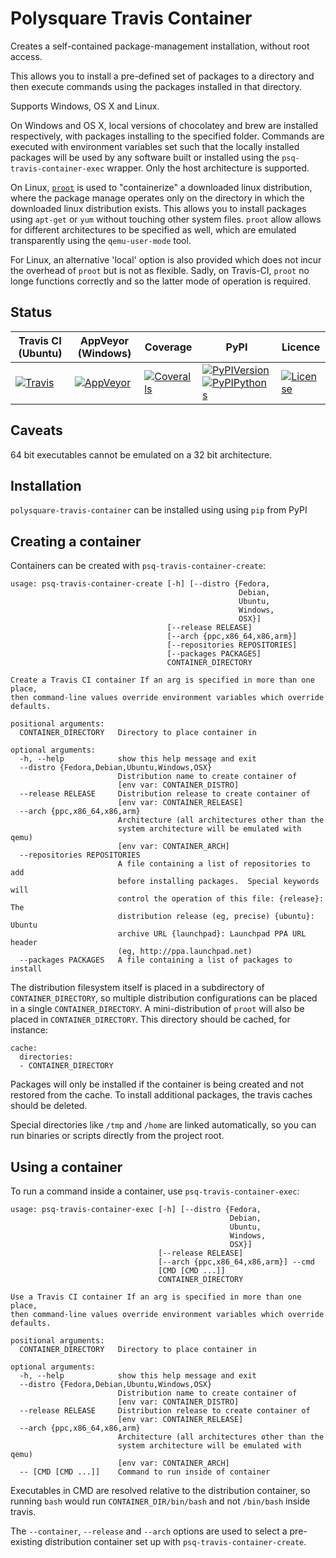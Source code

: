 Polysquare Travis Container
===========================

Creates a self-contained package-management installation, without root access.

This allows you to install a pre-defined set of packages to a directory and
then execute commands using the packages installed in that directory.

Supports Windows, OS X and Linux.

On Windows and OS X, local versions of chocolatey and brew are installed
respectively, with packages installing to the specified folder. Commands
are executed with environment variables set such that the locally
installed packages will be used by any software built or installed
using the `psq-travis-container-exec` wrapper. Only the host architecture
is supported.

On Linux, [`proot`](http://proot.me) is used to "containerize" a downloaded
linux distribution, where the package manage operates only on the directory
in which the downloaded linux distribution exists. This allows you to
install packages using `apt-get` or `yum` without touching other
system files. `proot` allow allows for different architectures to be
specified as well, which are emulated transparently using the
`qemu-user-mode` tool.

For Linux, an alternative 'local' option is also provided which does not
incur the overhead of `proot` but is not as flexible. Sadly, on Travis-CI,
`proot` no longe functions correctly and so the latter mode of operation
is required.

Status
------

| Travis CI (Ubuntu) | AppVeyor (Windows) | Coverage | PyPI | Licence |
|--------------------|--------------------|----------|------|---------|
|[![Travis](https://img.shields.io/travis/polysquare/polysquare-travis-container.svg)](http://travis-ci.org/polysquare/polysquare-travis-container)|[![AppVeyor](https://img.shields.io/appveyor/ci/smspillaz/polysquare-travis-container-vd3yj.svg)](https://ci.appveyor.com/project/smspillaz/polysquare-travis-container-vd3yj)|[![Coveralls](https://img.shields.io/coveralls/polysquare/polysquare-travis-container.svg)](http://coveralls.io/polysquare/polysquare-travis-container)|[![PyPIVersion](https://img.shields.io/pypi/v/polysquare-travis-container.svg)](https://pypi.python.org/pypi/polysquare-travis-container)[![PyPIPythons](https://img.shields.io/pypi/pyversions/polysquare-travis-container.svg)](https://pypi.python.org/pypi/polysquare-travis-container)|[![License](https://img.shields.io/github/license/polysquare/polysquare-travis-container.svg)](http://github.com/polysquare/polysquare-travis-container)|

Caveats
-------

64 bit executables cannot be emulated on a 32 bit architecture.

Installation
------------

`polysquare-travis-container` can be installed using using `pip` from PyPI

Creating a container
--------------------

Containers can be created with `psq-travis-container-create`:

    usage: psq-travis-container-create [-h] [--distro {Fedora,
                                                       Debian,
                                                       Ubuntu,
                                                       Windows,
                                                       OSX}]
                                       [--release RELEASE]
                                       [--arch {ppc,x86_64,x86,arm}]
                                       [--repositories REPOSITORIES]
                                       [--packages PACKAGES]
                                       CONTAINER_DIRECTORY

    Create a Travis CI container If an arg is specified in more than one place,
    then command-line values override environment variables which override
    defaults.

    positional arguments:
      CONTAINER_DIRECTORY   Directory to place container in

    optional arguments:
      -h, --help            show this help message and exit
      --distro {Fedora,Debian,Ubuntu,Windows,OSX}
                            Distribution name to create container of
                            [env var: CONTAINER_DISTRO]
      --release RELEASE     Distribution release to create container of
                            [env var: CONTAINER_RELEASE]
      --arch {ppc,x86_64,x86,arm}
                            Architecture (all architectures other than the
                            system architecture will be emulated with qemu)
                            [env var: CONTAINER_ARCH]
      --repositories REPOSITORIES
                            A file containing a list of repositories to add
                            before installing packages.  Special keywords will
                            control the operation of this file: {release}: The
                            distribution release (eg, precise) {ubuntu}: Ubuntu
                            archive URL {launchpad}: Launchpad PPA URL header
                            (eg, http://ppa.launchpad.net)
      --packages PACKAGES   A file containing a list of packages to install

The distribution filesystem itself is placed in a subdirectory of
`CONTAINER_DIRECTORY`, so multiple distribution configurations can be placed in
a single `CONTAINER_DIRECTORY`. A mini-distribution of `proot` will also be
placed in `CONTAINER_DIRECTORY`. This directory should be cached, for instance:

    cache:
      directories:
      - CONTAINER_DIRECTORY

Packages will only be installed if the container is being created and not
restored from the cache. To install additional packages, the travis caches
should be deleted.

Special directories like `/tmp` and `/home` are linked automatically, so you
can run binaries or scripts directly from the project root.

Using a container
-----------------

To run a command inside a container, use `psq-travis-container-exec`:

    usage: psq-travis-container-exec [-h] [--distro {Fedora,
                                                     Debian,
                                                     Ubuntu,
                                                     Windows,
                                                     OSX}]
                                     [--release RELEASE]
                                     [--arch {ppc,x86_64,x86,arm}] --cmd
                                     [CMD [CMD ...]]
                                     CONTAINER_DIRECTORY

    Use a Travis CI container If an arg is specified in more than one place,
    then command-line values override environment variables which override
    defaults.

    positional arguments:
      CONTAINER_DIRECTORY   Directory to place container in

    optional arguments:
      -h, --help            show this help message and exit
      --distro {Fedora,Debian,Ubuntu,Windows,OSX}
                            Distribution name to create container of
                            [env var: CONTAINER_DISTRO]
      --release RELEASE     Distribution release to create container of
                            [env var: CONTAINER_RELEASE]
      --arch {ppc,x86_64,x86,arm}
                            Architecture (all architectures other than the
                            system architecture will be emulated with qemu)
                            [env var: CONTAINER_ARCH]
      -- [CMD [CMD ...]]    Command to run inside of container

Executables in CMD are resolved relative to the distribution container, so
running `bash` would run `CONTAINER_DIR/bin/bash` and not `/bin/bash`
inside travis.

The `--container`, `--release` and `--arch` options are used to select a
pre-existing distribution container set up with `psq-travis-container-create`.

